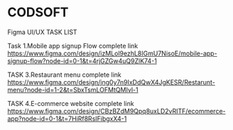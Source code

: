 # CODSOFT
Figma
UI/UX 
TASK LIST

Task 1.Mobile app signup Flow
complete link https://www.figma.com/design/izMLol9ezhL8IGmU7NisoE/mobile-app-signup-flow?node-id=0-1&t=4rjGZGw4uQ9ZlK74-1


TASK 3.Restaurant menu
complete link https://www.figma.com/design/jng0y7n9IxDdQwX4JgKESR/Restarunt-menu?node-id=1-2&t=SbxTsmLOFMtQMIvl-1


TASK 4.E-commerce website
complete link https://www.figma.com/design/CBzBZdM9Qpq8uxLD2vRITF/ecommerce-app?node-id=0-1&t=7HiRf8RsIFibgxX4-1
